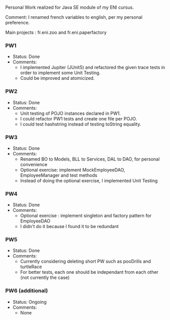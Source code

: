 Personal Work realized for Java SE module of my ENI cursus.

Comment: I renamed french variables to english, per my personal preference. 

Main projects : fr.eni.zoo and fr.eni.paperfactory

### PW1
- Status: Done
- Comments: 
  - I implemented Jupiter (JUnit5) and refactored the given trace tests in order to implement some Unit Testing. 
  - Could be improved and atomicized. 

### PW2
- Status: Done
- Comments:
  - Unit testing of POJO instances declared in PW1.
  - I could refactor PW1 tests and create one file per POJO.
  - I could test hashstring instead of testing toString equality.

### PW3
- Status: Done
- Comments:
  - Renamed BO to Models, BLL to Services, DAL to DAO, for personal convenience 
  - Optional exercise: implement MockEmployeeDAO, EmployeeManager and test methods
  - Instead of doing the optional exercise, I implemented Unit Testing

### PW4
- Status: Done
- Comments:
  - Optional exercise : implement singleton and factory pattern for EmployeeDAO
  - I didn't do it because I found it to be redundant

### PW5
- Status: Done
- Comments:
  - Currently considering deleting short PW such as pooDrills and turtleRace
  - For better tests, each one should be independant from each other (not currently the case)

### PW6 (additional)
- Status: Ongoing
- Comments:
  - None